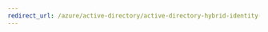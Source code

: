 ```yaml
---
redirect_url: /azure/active-directory/active-directory-hybrid-identity-design-considerations-business-needs
---
```


